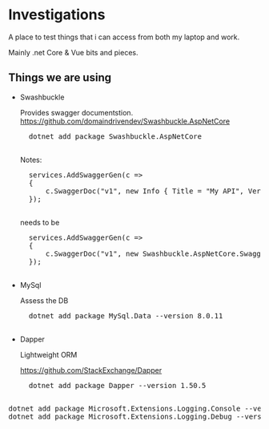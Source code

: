 # Investigations
A place to test things that i can access from both my laptop and work. 

Mainly .net Core & Vue bits and pieces.

## Things we are using 

* Swashbuckle

    Provides swagger documentstion.
    https://github.com/domaindrivendev/Swashbuckle.AspNetCore

    <pre>
    dotnet add package Swashbuckle.AspNetCore
    </pre>

    Notes:
    <pre>
    services.AddSwaggerGen(c =>
    {
        c.SwaggerDoc("v1", new Info { Title = "My API", Version = "v1" });
    });
    </pre>
    needs to be
    <pre>
    services.AddSwaggerGen(c =>
    {
        c.SwaggerDoc("v1", new Swashbuckle.AspNetCore.Swagger.Info { Title = "My API", Version = "v1" });
    });
    </pre>

* MySql

    Assess the DB
    <pre>
    dotnet add package MySql.Data --version 8.0.11
    </pre>

* Dapper

    Lightweight ORM

    https://github.com/StackExchange/Dapper
    <pre>
    dotnet add package Dapper --version 1.50.5
    </pre>


<pre>
dotnet add package Microsoft.Extensions.Logging.Console --version 2.1.0
dotnet add package Microsoft.Extensions.Logging.Debug --version 2.1.0	
</pre>